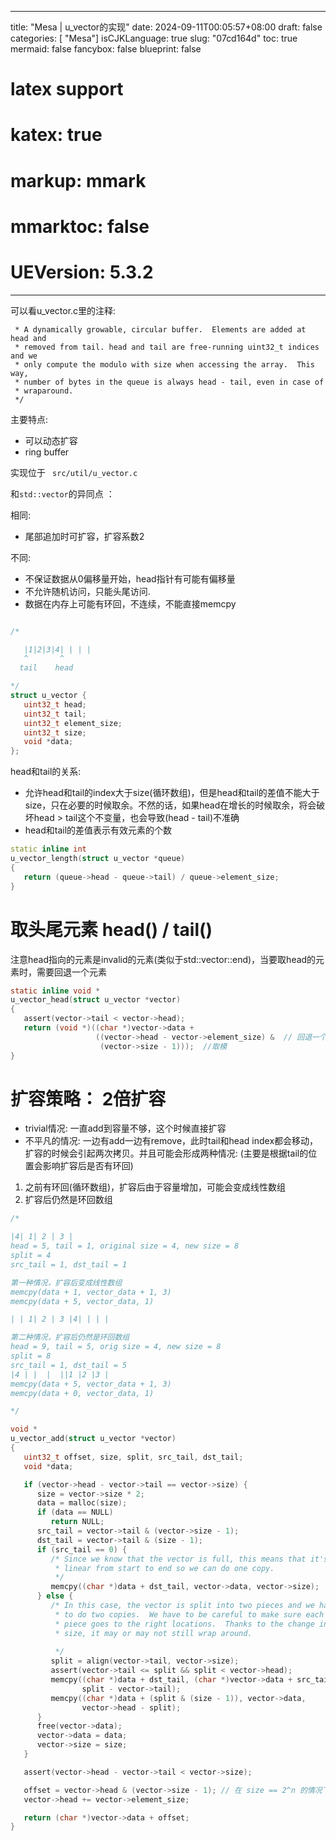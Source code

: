 
---
title: "Mesa | u_vector的实现"
date: 2024-09-11T00:05:57+08:00
draft: false
categories: [ "Mesa"]
isCJKLanguage: true
slug: "07cd164d"
toc: true 
mermaid: false
fancybox: false
blueprint: false
# latex support
# katex: true
# markup: mmark
# mmarktoc: false 
# UEVersion: 5.3.2 
---

可以看u_vector.c里的注释:

```
 * A dynamically growable, circular buffer.  Elements are added at head and
 * removed from tail. head and tail are free-running uint32_t indices and we
 * only compute the modulo with size when accessing the array.  This way,
 * number of bytes in the queue is always head - tail, even in case of
 * wraparound.
 */
```
主要特点:
- 可以动态扩容
- ring buffer


实现位于 ` src/util/u_vector.c`
 
 和`std::vector`的异同点 ：
 
 相同:
 - 尾部追加时可扩容，扩容系数2
 
 不同:
 
 - 不保证数据从0偏移量开始，head指针有可能有偏移量
 - 不允许随机访问，只能头尾访问.
 - 数据在内存上可能有环回，不连续，不能直接memcpy




```cpp

/* 

   |1|2|3|4| | | | 
   ^       ^
  tail    head

*/
struct u_vector {
   uint32_t head; 
   uint32_t tail;
   uint32_t element_size;
   uint32_t size;
   void *data;
};
```

head和tail的关系:
- 允许head和tail的index大于size(循环数组)，但是head和tail的差值不能大于size，只在必要的时候取余。不然的话，如果head在增长的时候取余，将会破坏head > tail这个不变量，也会导致(head - tail)不准确
- head和tail的差值表示有效元素的个数

```cpp
static inline int
u_vector_length(struct u_vector *queue)
{
   return (queue->head - queue->tail) / queue->element_size;
}
```

# 取头尾元素 head() / tail()

注意head指向的元素是invalid的元素(类似于std::vector::end)，当要取head的元素时，需要回退一个元素

```c
static inline void *
u_vector_head(struct u_vector *vector)
{
   assert(vector->tail < vector->head);
   return (void *)((char *)vector->data +
                   ((vector->head - vector->element_size) &  // 回退一个元素
                    (vector->size - 1)));  //取模
}
```


# 扩容策略： 2倍扩容

- trivial情况: 一直add到容量不够，这个时候直接扩容
- 不平凡的情况: 一边有add一边有remove，此时tail和head index都会移动，扩容的时候会引起两次拷贝。并且可能会形成两种情况:
(主要是根据tail的位置会影响扩容后是否有环回)
1. 之前有环回(循环数组)，扩容后由于容量增加，可能会变成线性数组
2. 扩容后仍然是环回数组

```c
/*

|4| 1| 2 | 3 |
head = 5, tail = 1, original size = 4, new size = 8
split = 4
src_tail = 1, dst_tail = 1

第一种情况，扩容后变成线性数组
memcpy(data + 1, vector_data + 1, 3)
memcpy(data + 5, vector_data, 1)

| | 1| 2 | 3 |4| | | |

第二种情况，扩容后仍然是环回数组
head = 9, tail = 5, orig size = 4, new size = 8
split = 8
src_tail = 1, dst_tail = 5
|4 | |  |  ||1 |2 |3 |
memcpy(data + 5, vector_data + 1, 3)
memcpy(data + 0, vector_data, 1)

*/
```



```c
void *
u_vector_add(struct u_vector *vector)
{
   uint32_t offset, size, split, src_tail, dst_tail;
   void *data;

   if (vector->head - vector->tail == vector->size) {
      size = vector->size * 2;
      data = malloc(size);
      if (data == NULL)
         return NULL;
      src_tail = vector->tail & (vector->size - 1);
      dst_tail = vector->tail & (size - 1);
      if (src_tail == 0) {
         /* Since we know that the vector is full, this means that it's
          * linear from start to end so we can do one copy.
          */
         memcpy((char *)data + dst_tail, vector->data, vector->size);
      } else {
         /* In this case, the vector is split into two pieces and we have
          * to do two copies.  We have to be careful to make sure each
          * piece goes to the right locations.  Thanks to the change in
          * size, it may or may not still wrap around.
   
          */
         split = align(vector->tail, vector->size);
         assert(vector->tail <= split && split < vector->head);
         memcpy((char *)data + dst_tail, (char *)vector->data + src_tail,
                split - vector->tail);
         memcpy((char *)data + (split & (size - 1)), vector->data,
                vector->head - split);
      }
      free(vector->data);
      vector->data = data;
      vector->size = size;
   }

   assert(vector->head - vector->tail < vector->size);

   offset = vector->head & (vector->size - 1); // 在 size == 2^n 的情况下，等价于 vector->head % vector->size
   vector->head += vector->element_size;

   return (char *)vector->data + offset;
}
```